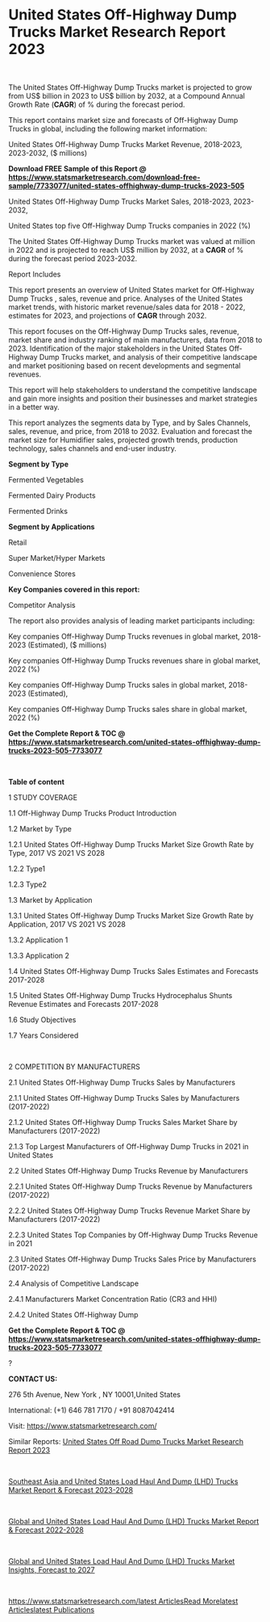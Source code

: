 <h1>United States Off-Highway Dump Trucks Market Research Report 2023</h1><br/><p>The United States Off-Highway Dump Trucks market is projected to grow from US$ billion in 2023 to US$ billion by 2032, at a Compound Annual Growth Rate (<strong>CAGR</strong>) of % during the forecast period.</p>
 
 
 
 <p>This report contains market size and forecasts of Off-Highway Dump Trucks in global, including the following market information:</p>
 
 
 
 <p>United States Off-Highway Dump Trucks Market Revenue, 2018-2023, 2023-2032, ($ millions)</p>
 
 
 
 <p><strong>Download FREE Sample of this Report @ <a href="https://www.statsmarketresearch.com/download-free-sample/7733077/united-states-offhighway-dump-trucks-2023-505">https://www.statsmarketresearch.com/download-free-sample/7733077/united-states-offhighway-dump-trucks-2023-505</a></strong></p>
 
 
 
 <p>United States Off-Highway Dump Trucks Market Sales, 2018-2023, 2023-2032,</p>
 
 
 
 <p>United States top five Off-Highway Dump Trucks companies in 2022 (%)</p>
 
 
 
 <p>The United States Off-Highway Dump Trucks market was valued at million in 2022 and is projected to reach US$ million by 2032, at a <strong>CAGR</strong> of % during the forecast period 2023-2032.</p>
 
 
 
 <p>Report Includes</p>
 
 
 
 <p>This report presents an overview of United States market for Off-Highway Dump Trucks , sales, revenue and price. Analyses of the United States market trends, with historic market revenue/sales data for 2018 - 2022, estimates for 2023, and projections of <strong>CAGR</strong> through 2032.</p>
 
 
 
 <p>This report focuses on the Off-Highway Dump Trucks sales, revenue, market share and industry ranking of main manufacturers, data from 2018 to 2023. Identification of the major stakeholders in the United States Off-Highway Dump Trucks market, and analysis of their competitive landscape and market positioning based on recent developments and segmental revenues.</p>
 
 
 
 <p>This report will help stakeholders to understand the competitive landscape and gain more insights and position their businesses and market strategies in a better way.</p>
 
 
 
 <p>This report analyzes the segments data by Type, and by Sales Channels, sales, revenue, and price, from 2018 to 2032. Evaluation and forecast the market size for Humidifier sales, projected growth trends, production technology, sales channels and end-user industry.</p>
 
 
 
 <p><strong>Segment by Type</strong></p>
 
 
 
 <p>Fermented Vegetables</p>
 
 
 
 <p>Fermented Dairy Products</p>
 
 
 
 <p>Fermented Drinks</p>
 
 
 
 <p><strong>Segment <strong><strong>by Applications</strong></strong></strong></p>
 
 
 
 <p>Retail</p>
 
 
 
 <p>Super Market/Hyper Markets</p>
 
 
 
 <p>Convenience Stores</p>
 
 
 
 <p><strong>Key Companies covered in this report:</strong></p>
 
 
 
 <p>Competitor Analysis</p>
 
 
 
 <p>The report also provides analysis of leading market participants including:</p>
 
 
 
 <p>Key companies Off-Highway Dump Trucks revenues in global market, 2018-2023 (Estimated), ($ millions)</p>
 
 
 
 <p>Key companies Off-Highway Dump Trucks revenues share in global market, 2022 (%)</p>
 
 
 
 <p>Key companies Off-Highway Dump Trucks sales in global market, 2018-2023 (Estimated),</p>
 
 
 
 <p>Key companies Off-Highway Dump Trucks sales share in global market, 2022 (%)</p>
 
 
 
 <div><b>Get the Complete Report & TOC @ <a href="https://www.statsmarketresearch.com/united-states-offhighway-dump-trucks-2023-505-7733077">https://www.statsmarketresearch.com/united-states-offhighway-dump-trucks-2023-505-7733077</a></b></div>
 
 
 
 <p><br />
 
 <b>Table of content</b></p>
 
 
 
 <p>1 STUDY COVERAGE<br />
 
 1.1 Off-Highway Dump Trucks Product Introduction<br />
 
 1.2 Market by Type<br />
 
 1.2.1 United States Off-Highway Dump Trucks Market Size Growth Rate by Type, 2017 VS 2021 VS 2028<br />
 
 1.2.2 Type1<br />
 
 1.2.3 Type2<br />
 
 1.3 Market by Application<br />
 
 1.3.1 United States Off-Highway Dump Trucks Market Size Growth Rate by Application, 2017 VS 2021 VS 2028<br />
 
 1.3.2 Application 1<br />
 
 1.3.3 Application 2<br />
 
 1.4 United States Off-Highway Dump Trucks Sales Estimates and Forecasts 2017-2028<br />
 
 1.5 United States Off-Highway Dump Trucks Hydrocephalus Shunts Revenue Estimates and Forecasts 2017-2028<br />
 
 1.6 Study Objectives<br />
 
 1.7 Years Considered<br />
 
 <br />
 
 2 COMPETITION BY MANUFACTURERS<br />
 
 2.1 United States Off-Highway Dump Trucks Sales by Manufacturers<br />
 
 2.1.1 United States Off-Highway Dump Trucks Sales by Manufacturers (2017-2022)<br />
 
 2.1.2 United States Off-Highway Dump Trucks Sales Market Share by Manufacturers (2017-2022)<br />
 
 2.1.3 Top Largest Manufacturers of Off-Highway Dump Trucks in 2021 in United States<br />
 
 2.2 United States Off-Highway Dump Trucks Revenue by Manufacturers<br />
 
 2.2.1 United States Off-Highway Dump Trucks Revenue by Manufacturers (2017-2022)<br />
 
 2.2.2 United States Off-Highway Dump Trucks Revenue Market Share by Manufacturers (2017-2022)<br />
 
 2.2.3 United States Top Companies by Off-Highway Dump Trucks Revenue in 2021<br />
 
 2.3 United States Off-Highway Dump Trucks Sales Price by Manufacturers (2017-2022)<br />
 
 2.4 Analysis of Competitive Landscape<br />
 
 2.4.1 Manufacturers Market Concentration Ratio (CR3 and HHI)<br />
 
 2.4.2 United States Off-Highway Dump</p>
 
 
 
 <div><b>Get the Complete Report & TOC @ <a href="https://www.statsmarketresearch.com/united-states-offhighway-dump-trucks-2023-505-7733077">https://www.statsmarketresearch.com/united-states-offhighway-dump-trucks-2023-505-7733077</a></b></div>
 
 
 
 <p>? </p>
 
 
 
 <p><b>CONTACT US:</b><br />
 
 276 5th Avenue, New York , NY 10001,United States<br />
 
 International: (+1) 646 781 7170 / +91 8087042414<br />
 
 Visit: <a href="https://www.statsmarketresearch.com/">https://www.statsmarketresearch.com/</a><br />
 
 Similar Reports: <a href="https://www.statsmarketresearch.com/united-states-offhighway-dump-trucks-2023-505-7733077">United States Off Road Dump Trucks Market Research Report 2023</a><br />
 
 <br />
 
 <a href="https://www.statsmarketresearch.com/united-states-offhighway-dump-trucks-2023-505-7733077">Southeast Asia and United States Load Haul And Dump (LHD) Trucks Market Report & Forecast 2023-2028</a><br />
 
 <br />
 
 <a href="https://www.statsmarketresearch.com/united-states-offhighway-dump-trucks-2023-505-7733077">Global and United States Load Haul And Dump (LHD) Trucks Market Report & Forecast 2022-2028</a><br />
 
 <br />
 
 <a href="https://www.statsmarketresearch.com/united-states-offhighway-dump-trucks-2023-505-7733077">Global and United States Load Haul And Dump (LHD) Trucks Market Insights, Forecast to 2027</a><br />
 
 <br />
 
 <a href="https://gyeongbokgung.com">https://www.statsmarketresearch.com/</a><a href="https://hallyeomaritime.com">latest Articles</a><a href="https://jingwansa.com">Read More</a><a href="https://nguoiviet.jp/">latest Articles</a><a href="https://www.intelmarketresearch.com/">latest Publications</a></p>
